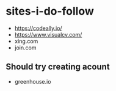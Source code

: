 # sites-i-do-follow

- https://codeally.io/
- https://www.visualcv.com/
- xing.com
- join.com

## Should try creating acount
- greenhouse.io
